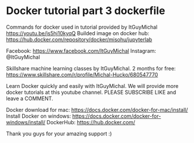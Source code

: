 # Docker tutorial part 3 dockerfile 
Commands for docker used in tutorial provided by ItGuyMichal
https://youtu.be/js5hj10kyqQ
Builded image on docker hub: https://hub.docker.com/repository/docker/misohu/jupyterlab

Facebook:
https://www.facebook.com/ItGuyMichal
Instagram: @ItGuyMichal

Skillshare machine learning classes by ItGuyMichal. 2 months for free: 
https://www.skillshare.com/r/profile/Michal-Hucko/680547770

Learn Docker quickly and easily with ItGuyMichal. We will provide more docker tutorials at this youtube channel. PLEASE SUBSCRIBE LIKE and leave a COMMENT. 

Docker download for mac: https://docs.docker.com/docker-for-mac/install/
Install Docker on windows: https://docs.docker.com/docker-for-windows/install/
DockerHub: https://hub.docker.com/

Thank you guys for your amazing support :)
